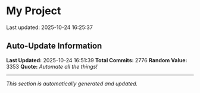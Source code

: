 # My Project


Last updated: 2025-10-24 16:25:37































































































































































































































































































































































































































































































































































































































































































































































































































































































































































































































































































































































































































































































































































































































































































































































































































































































































































































































































































































































































































































































































































































































































































































































































































































































































































































































































































































































































































































































































































































































































































































































































































































































## Auto-Update Information

**Last Updated:** 2025-10-24 16:51:39
**Total Commits:** 2776
**Random Value:** 3353
**Quote:** _Automate all the things!_

---
_This section is automatically generated and updated._